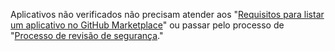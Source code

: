 Aplicativos não verificados não precisam atender aos "[Requisitos para listar um aplicativo no GitHub Marketplace](/marketplace/getting-started/requirements-for-listing-an-app-on-github-marketplace/)" ou passar pelo processo de "[Processo de revisão de segurança](/marketplace/getting-started/security-review-process/)."